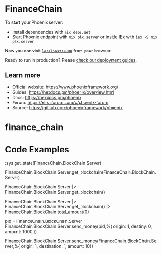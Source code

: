 # FinanceChain

To start your Phoenix server:

  * Install dependencies with `mix deps.get`
  * Start Phoenix endpoint with `mix phx.server` or inside IEx with `iex -S mix phx.server`

Now you can visit [`localhost:4000`](http://localhost:4000) from your browser.

Ready to run in production? Please [check our deployment guides](https://hexdocs.pm/phoenix/deployment.html).

## Learn more

  * Official website: https://www.phoenixframework.org/
  * Guides: https://hexdocs.pm/phoenix/overview.html
  * Docs: https://hexdocs.pm/phoenix
  * Forum: https://elixirforum.com/c/phoenix-forum
  * Source: https://github.com/phoenixframework/phoenix
# finance_chain




# Code Examples

:sys.get_state(FinanceChain.BlockChain.Server)


FinanceChain.BlockChain.Server.get_blockchain(FinanceChain.BlockChain.Server)

FinanceChain.BlockChain.Server |> FinanceChain.BlockChain.Server.get_blockchain()


FinanceChain.BlockChain.Server |> FinanceChain.BlockChain.Server.get_blockchain() |> FinanceChain.BlockChain.total_amount(0)

pid = FinanceChain.BlockChain.Server
FinanceChain.BlockChain.Server.send_money(pid,%{
  origin: 1,
  destiny: 0,
  amount: 1000
})


FinanceChain.BlockChain.Server.send_money(FinanceChain.BlockChain.Server,%{ origin: 1, destination: 1, amount: 10})